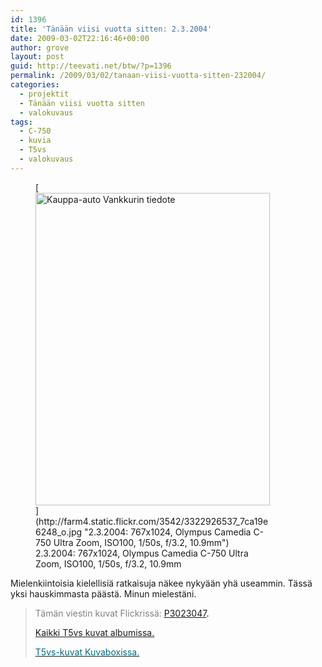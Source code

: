 ```yaml
---
id: 1396
title: 'Tänään viisi vuotta sitten: 2.3.2004'
date: 2009-03-02T22:16:46+00:00
author: grove
layout: post
guid: http://teevati.net/btw/?p=1396
permalink: /2009/03/02/tanaan-viisi-vuotta-sitten-232004/
categories:
  - projektit
  - Tänään viisi vuotta sitten
  - valokuvaus
tags:
  - C-750
  - kuvia
  - T5vs
  - valokuvaus
---
```

<figure style="width: 375px" class="wp-caption aligncenter">[<img class="                           " title="Kauppa-auto Vankkurin tiedote" src="http://farm4.static.flickr.com/3542/3322926537_0de0237cc8.jpg" alt="Kauppa-auto Vankkurin tiedote" width="375" height="500" />](http://farm4.static.flickr.com/3542/3322926537_7ca19e6248_o.jpg "2.3.2004: 767x1024, Olympus Camedia C-750 Ultra Zoom, ISO100, 1/50s, f/3.2, 10.9mm")<figcaption class="wp-caption-text">2.3.2004: 767x1024, Olympus Camedia C-750 Ultra Zoom, ISO100, 1/50s, f/3.2, 10.9mm</figcaption></figure> 

Mielenkiintoisia kielellisiä ratkaisuja näkee nykyään yhä useammin. Tässä yksi hauskimmasta päästä. Minun mielestäni.

> <span style="color: #808080;">Tämän viestin kuvat Flickrissä:</span> <span style="color: #006a80;"><span style="color: #000000;"><span style="color: #006a80;"><span style="color: #000000;"><span style="color: #006a80;"><span style="color: #000000;"><span style="color: #006a80;"><span style="color: #000000;"><a title="P3023047 on Flickr" href="http://www.flickr.com/photos/teevati/3322926537">P3023047</a>.</span></span></span></span></span></span></span></span>
> 
> [Kaikki T5vs kuvat albumissa.](/btw/flickr/album/72157607994204386/t5vs-all.html "BTW · T5vs-all")
> 
> [<span style="color: #006a80;">T5vs-kuvat Kuvaboxissa.</span>](http://www.kuvaboxi.fi/julkinen/29poj+taavetti-btw-t5vs.html "Kuvaboxi - BTW: T5vs (Taavetti)")